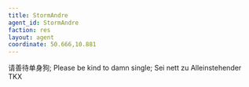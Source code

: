 ```yaml
---
title: StormAndre 
agent_id: StormAndre 
faction: res
layout: agent
coordinate: 50.666,10.881
---
```


请善待单身狗; Please be kind to damn single; Sei nett zu Alleinstehender TKX
